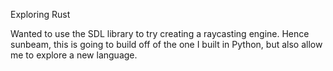 Exploring Rust

Wanted to use the SDL library to try creating a raycasting engine. Hence sunbeam, this is going to build off of the one I built in Python, but also allow me to explore a new language.